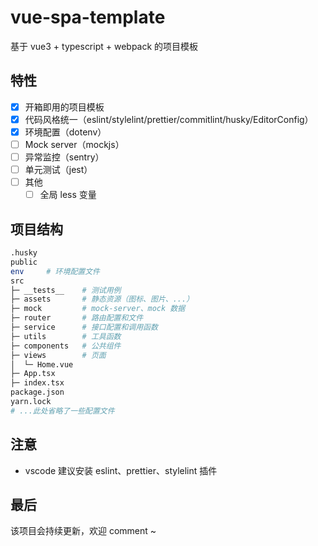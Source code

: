 # vue-spa-template
基于 vue3 + typescript + webpack 的项目模板

## 特性

- [x] 开箱即用的项目模板
- [x] 代码风格统一（eslint/stylelint/prettier/commitlint/husky/EditorConfig）
- [x] 环境配置（dotenv）
- [ ] Mock server（mockjs）
- [ ] 异常监控（sentry）
- [ ] 单元测试（jest）
- [ ] 其他
  - [ ] 全局 less 变量

## 项目结构

```bash
.husky
public
env     # 环境配置文件
src
├─ __tests__    # 测试用例
├─ assets       # 静态资源（图标、图片、...）
├─ mock         # mock-server、mock 数据
├─ router       # 路由配置和文件
├─ service      # 接口配置和调用函数
├─ utils        # 工具函数
├─ components   # 公共组件
├─ views        # 页面
│  └─ Home.vue
├─ App.tsx
├─ index.tsx
package.json
yarn.lock
# ...此处省略了一些配置文件
```

## 注意

- vscode 建议安装 eslint、prettier、stylelint 插件

## 最后

该项目会持续更新，欢迎 comment ~
